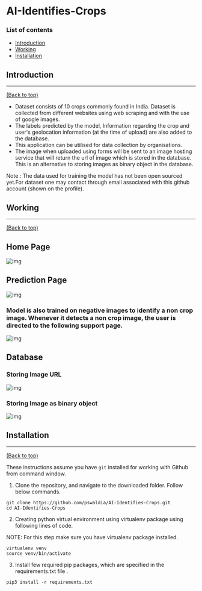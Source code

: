 # AI-Identifies-Crops

### List of contents

- [Introduction](#introduction)
- [Working](#working)
- [Installation](#installation)


## Introduction
---
[(Back to top)](#list-of-contents)

- Dataset consists of 10 crops commonly found in India. Dataset is collected from different websites using web scraping and with the use of google images.  
- The labels predicted by the model, Information regarding the crop and user's geolocation information (at the time of upload) are also added to the database. 
- This application can be utilised for data collection by organisations. 
- The image when uploaded using forms will be sent to an image hosting service that will return the url of image which is stored in the database. This is an alternative to storing images as binary object in the database.

Note : The data used for training the model has not been open sourced yet.For dataset one may contact through email associated with this github account (shown on the profile).

## Working
---
[(Back to top)](#list-of-contents)


## Home Page
![img](https://imgur.com/Gkd4fVa.png)

## Prediction Page
![img](https://imgur.com/aQTPcp4.png)


### Model is also trained on negative images to identify a non crop image. Whenever it detects a non crop image, the user is directed to the following support page.

![img](https://imgur.com/KbHPOTu.png)

## Database

### Storing Image URL
![img](https://imgur.com/ynKGkIQ.png)


### Storing Image as binary object
![img](https://imgur.com/AKJZ8Ic.png)


## Installation
---
[(Back to top)](#list-of-contents)

These instructions assume you have `git` installed for working with Github from command window.

1. Clone the repository, and navigate to the downloaded folder. Follow below commands.
```
git clone https://github.com/pswaldia/AI-Identifies-Crops.git
cd AI-Identifies-Crops

```

2. Creating python virtual environment using virtualenv package using following lines of code.

NOTE: For this step make sure you have virtualenv package installed.

```
virtualenv venv
source venv/bin/activate

```

3. Install few required pip packages, which are specified in the requirements.txt file .
```
pip3 install -r requirements.txt

```


